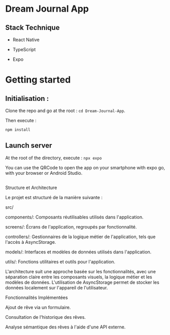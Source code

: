# Dream Journal App



## Stack Technique

- React Native

- TypeScript

- Expo

  

# Getting started


## Initialisation :
Clone the repo and go at the root :  ```cd Dream-Journal-App```. 

Then execute :
  
```bash 
npm install 
``` 
## Launch server 

At the root of the directory, execute : ```npx expo ```

You can use the QRCode to open the app on your smartphone with expo go, with your browser or Android Studio.

 

##
Structure et Architecture

Le projet est structuré de la manière suivante :

  

src/

components/: Composants réutilisables utilisés dans l'application.

screens/: Écrans de l'application, regroupés par fonctionnalité.

controllers/: Gestionnaires de la logique métier de l'application, tels que l'accès à AsyncStorage.

models/: Interfaces et modèles de données utilisés dans l'application.

utils/: Fonctions utilitaires et outils pour l'application.

L'architecture suit une approche basée sur les fonctionnalités, avec une séparation claire entre les composants visuels, la logique métier et les modèles de données. L'utilisation de AsyncStorage permet de stocker les données localement sur l'appareil de l'utilisateur.

  

Fonctionnalités Implémentées

Ajout de rêve via un formulaire.

Consultation de l'historique des rêves.

Analyse sémantique des rêves à l'aide d'une API externe.